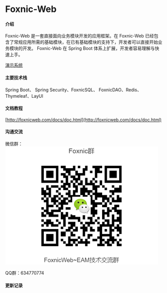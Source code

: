 # Foxnic-Web

#### 介绍
Foxnic-Web 是一套直接面向业务模块开发的应用框架。在 Foxnic-Web 已经包含了常规应用所需的基础模块，在已有基础模块的支持下，开发者可以直接开始业务模块的开发。
Foxnic-Web 在 Spring Boot 体系上扩展，开发者容易理解与快速上手。

[演示系统](http://eam-demo.rainbooow.com:26788/)


#### 主要技术栈
Spring Boot、 Spring Security、FoxnicSQL、 FoxnicDAO、Redis、 Thymeleaf、LayUI

#### 文档教程

[http://foxnicweb.com/docs/doc.html](http://foxnicweb.com/docs/doc.html)

#### 沟通交流

微信群：
![微信群](view/view-console/src/main/resources/static/assets/images/wx.png)

QQ群：634770774


#### 更新记录
